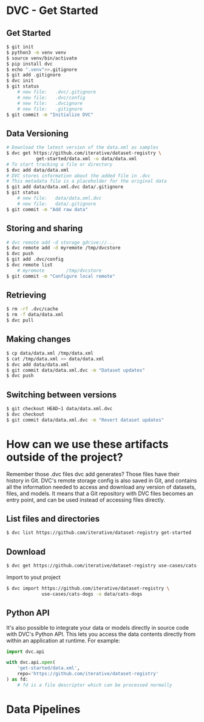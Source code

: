 # DVC - Get Started

## Get Started
```bash
$ git init
$ python3 -m venv venv
$ source venv/bin/activate
$ pip install dvc
$ echo ".venv">>.gitignore
$ git add .gitignore
$ dvc init
$ git status
 	# new file:   .dvc/.gitignore
 	# new file:   .dvc/config
 	# new file:   .dvcignore
 	# new file:   .gitignore
$ git commit -m "Initialize DVC"
```
## Data Versioning
```bash
# Download the latest version of the data.xml as samples
$ dvc get https://github.com/iterative/dataset-registry \
           get-started/data.xml -o data/data.xml
# To start tracking a file or directory
$ dvc add data/data.xml
# DVC stores information about the added file in .dvc
# This metadata file is a placeholder for the original data
$ git add data/data.xml.dvc data/.gitignore
$ git status
 	# new file:   data/data.xml.dvc
 	# new file:   data/.gitignore
$ git commit -m "Add raw data"
```
## Storing and sharing
```bash
# dvc remote add -d storage gdrive://...
$ dvc remote add -d myremote /tmp/dvcstore
$ dvc push
$ git add .dvc/config
$ dvc remote list
	# myremote        /tmp/dvcstore
$ git commit -m "Configure local remote"
```
## Retrieving
```bash
$ rm -rf .dvc/cache
$ rm -f data/data.xml
$ dvc pull
```
## Making changes
```bash
$ cp data/data.xml /tmp/data.xml
$ cat /tmp/data.xml >> data/data.xml
$ dvc add data/data.xml
$ git commit data/data.xml.dvc -m "Dataset updates"
$ dvc push
```
## Switching between versions
```bash
$ git checkout HEAD~1 data/data.xml.dvc
$ dvc checkout
$ git commit data/data.xml.dvc -m "Revert dataset updates"
```

# How can we use these artifacts outside of the project?

Remember those .dvc files dvc add generates? Those files have their history in Git. DVC's remote storage config is also saved in Git, and contains all the information needed to access and download any version of datasets, files, and models. It means that a Git repository with DVC files becomes an entry point, and can be used instead of accessing files directly.

## List files and directories
```bash
$ dvc list https://github.com/iterative/dataset-registry get-started
```

## Download
```bash
$ dvc get https://github.com/iterative/dataset-registry use-cases/cats-dogs
```

Import to yout project
```bash
$ dvc import https://github.com/iterative/dataset-registry \
             use-cases/cats-dogs -o data/cats-dogs
```

## Python API

It's also possible to integrate your data or models directly in source code with DVC's Python API. This lets you access the data contents directly from within an application at runtime. For example:
```python
import dvc.api

with dvc.api.open(
    'get-started/data.xml',
    repo='https://github.com/iterative/dataset-registry'
) as fd:
    # fd is a file descriptor which can be processed normally
```

# Data Pipelines


